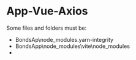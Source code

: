 # App-Vue-Axios
Some files and folders must be:
- BondsAp\node_modules\.yarn-integrity
- BondsApp\node_modules\vite\node_modules
- 
